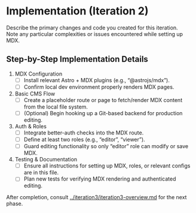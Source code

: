 # Implementation (Iteration 2)

Describe the primary changes and code you created for this iteration.  
Note any particular complexities or issues encountered while setting up MDX.

## Step-by-Step Implementation Details
1. MDX Configuration
   - [ ] Install relevant Astro + MDX plugins (e.g., “@astrojs/mdx”).
   - [ ] Confirm local dev environment properly renders MDX pages.

2. Basic CMS Flow
   - [ ] Create a placeholder route or page to fetch/render MDX content from the local file system.
   - [ ] (Optional) Begin hooking up a Git-based backend for production editing.

3. Auth & Roles
   - [ ] Integrate better-auth checks into the MDX route.
   - [ ] Define at least two roles (e.g., “editor”, “viewer”).
   - [ ] Guard editing functionality so only “editor” role can modify or save MDX.

4. Testing & Documentation
   - [ ] Ensure all instructions for setting up MDX, roles, or relevant configs are in this file.
   - [ ] Plan new tests for verifying MDX rendering and authenticated editing.

After completion, consult [../iteration3/iteration3-overview.md](../iteration3/iteration3-overview.md) for the next phase. 